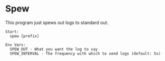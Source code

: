# Spew

This program just spews out logs to standard out.

```
Start:
  spew [prefix]

Env Vars:
  SPEW_OUT - What you want the log to say
  SPEW_INTERVAL - The frequency with which to send logs (default: 5s)
```
